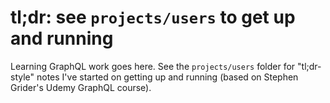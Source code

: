 # tl;dr: see `projects/users` to get up and running

Learning GraphQL work goes here. See the `projects/users` folder for "tl;dr-style" notes I've started on getting up and running (based on Stephen Grider's Udemy GraphQL course).
